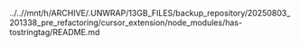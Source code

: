 ../..//mnt/h/ARCHIVE/.UNWRAP/13GB_FILES/backup_repository/20250803_201338_pre_refactoring/cursor_extension/node_modules/has-tostringtag/README.md